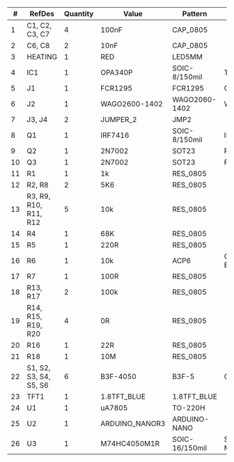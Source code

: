 | #  | RefDes                 | Quantity | Value          | Pattern        | Manufacturer        |
|----|------------------------|----------|----------------|----------------|---------------------|
| 1  | C1, C2, C3, C7         | 4        | 100nF          | CAP_0805       |                     |
| 2  | C6, C8                 | 2        | 10nF           | CAP_0805       |                     |
| 3  | HEATING                | 1        | RED            | LED5MM         |                     |
| 4  | IC1                    | 1        | OPA340P        | SOIC-8/150mil  | TI                  |
| 5  | J1                     | 1        | FCR1295        | FCR1295        | Cliff               |
| 6  | J2                     | 1        | WAGO2600-1402  | WAGO2060-1402  | WAGO                |
| 7  | J3, J4                 | 2        | JUMPER_2       | JMP2           |                     |
| 8  | Q1                     | 1        | IRF7416        | SOIC-8/150mil  | IR                  |
| 9  | Q2                     | 1        | 2N7002         | SOT23          | Philips-NXP         |
| 10 | Q3                     | 1        | 2N7002         | SOT23          | Philips-NXP         |
| 11 | R1                     | 1        | 1k             | RES_0805       |                     |
| 12 | R2, R8                 | 2        | 5K6            | RES_0805       |                     |
| 13 | R3, R9, R10, R11, R12  | 5        | 10k            | RES_0805       |                     |
| 14 | R4                     | 1        | 68K            | RES_0805       |                     |
| 15 | R5                     | 1        | 220R           | RES_0805       |                     |
| 16 | R6                     | 1        | 10k            | ACP6           | Copal Electronics   |
| 17 | R7                     | 1        | 100R           | RES_0805       |                     |
| 18 | R13, R17               | 2        | 100k           | RES_0805       |                     |
| 19 | R14, R15, R19, R20     | 4        | 0R             | RES_0805       |                     |
| 20 | R16                    | 1        | 22R            | RES_0805       |                     |
| 21 | R18                    | 1        | 10M            | RES_0805       |                     |
| 22 | S1, S2, S3, S4, S5, S6 | 6        | B3F-4050       | B3F-5          | OMRON               |
| 23 | TFT1                   | 1        | 1.8TFT_BLUE    | 1.8TFT_BLUE    |                     |
| 24 | U1                     | 1        | uA7805         | TO-220H        |                     |
| 25 | U2                     | 1        | ARDUINO_NANOR3 | ARDUINO-NANO   |                     |
| 26 | U3                     | 1        | M74HC4050M1R   | SOIC-16/150mil | ST Microelectronics |
